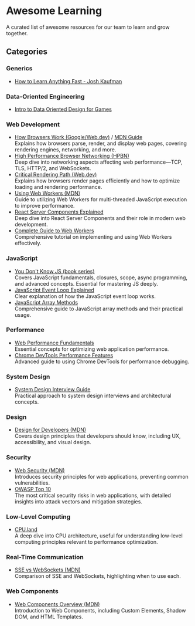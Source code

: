 # Awesome Learning

A curated list of awesome resources for our team to learn and grow together.

## Categories

### Generics
- [How to Learn Anything Fast - Josh Kaufman](https://youtu.be/5MgBikgcWnY)

### Data-Oriented Engineering
- [Intro to Data Oriented Design for Games](https://www.youtube.com/watch?v=WwkuAqObplU)

### Web Development
- [How Browsers Work (Google/Web.dev)](https://web.dev/articles/howbrowserswork) / [MDN Guide](https://developer.mozilla.org/en-US/docs/Web/Performance/Guides/How_browsers_work)  
  Explains how browsers parse, render, and display web pages, covering rendering engines, networking, and more.
- [High Performance Browser Networking (HPBN)](https://hpbn.co/)  
  Deep dive into networking aspects affecting web performance—TCP, TLS, HTTP/2, and WebSockets.
- [Critical Rendering Path (Web.dev)](https://web.dev/articles/critical-rendering-path)  
  Explains how browsers render pages efficiently and how to optimize loading and rendering performance.
- [Using Web Workers (MDN)](https://developer.mozilla.org/en-US/docs/Web/API/Web_Workers_API/Using_web_workers)  
  Guide to utilizing Web Workers for multi-threaded JavaScript execution to improve performance.
- [React Server Components Explained](https://www.youtube.com/watch?v=AdNJ3fydeao)  
  Deep dive into React Server Components and their role in modern web development.
- [Complete Guide to Web Workers](https://www.youtube.com/watch?v=Xs1EMmBLpn4)  
  Comprehensive tutorial on implementing and using Web Workers effectively.

### JavaScript
- [You Don't Know JS (book series)](https://github.com/getify/You-Dont-Know-JS?tab=readme-ov-file)  
  Covers JavaScript fundamentals, closures, scope, async programming, and advanced concepts. Essential for mastering JS deeply.
- [JavaScript Event Loop Explained](https://www.youtube.com/watch?v=3gVBjTMS8FE)  
  Clear explanation of how the JavaScript event loop works.
- [JavaScript Array Methods](https://www.youtube.com/watch?v=E7Fbf7R3x6I)  
  Comprehensive guide to JavaScript array methods and their practical usage.

### Performance
- [Web Performance Fundamentals](https://www.youtube.com/watch?v=eiC58R16hb8)  
  Essential concepts for optimizing web application performance.
- [Chrome DevTools Performance Features](https://www.youtube.com/watch?v=Q56kljmIN14)  
  Advanced guide to using Chrome DevTools for performance debugging.

### System Design
- [System Design Interview Guide](https://youtu.be/5TRFpFBccQM)  
  Practical approach to system design interviews and architectural concepts.

### Design
- [Design for Developers (MDN)](https://developer.mozilla.org/en-US/curriculum/core/design-for-developers/)  
  Covers design principles that developers should know, including UX, accessibility, and visual design.

### Security
- [Web Security (MDN)](https://developer.mozilla.org/en-US/docs/Web/Security)  
  Introduces security principles for web applications, preventing common vulnerabilities.
- [OWASP Top 10](https://owasp.org/Top10/)  
  The most critical security risks in web applications, with detailed insights into attack vectors and mitigation strategies.

### Low-Level Computing
- [CPU.land](https://cpu.land/)  
  A deep dive into CPU architecture, useful for understanding low-level computing principles relevant to performance optimization.

### Real-Time Communication
- [SSE vs WebSockets (MDN)](https://developer.mozilla.org/en-US/docs/Web/API/Server-sent_events/Comparing_Server-Sent_Events_and_WebSockets)  
  Comparison of SSE and WebSockets, highlighting when to use each.

### Web Components
- [Web Components Overview (MDN)](https://developer.mozilla.org/en-US/docs/Web/Web_Components)  
  Introduction to Web Components, including Custom Elements, Shadow DOM, and HTML Templates.